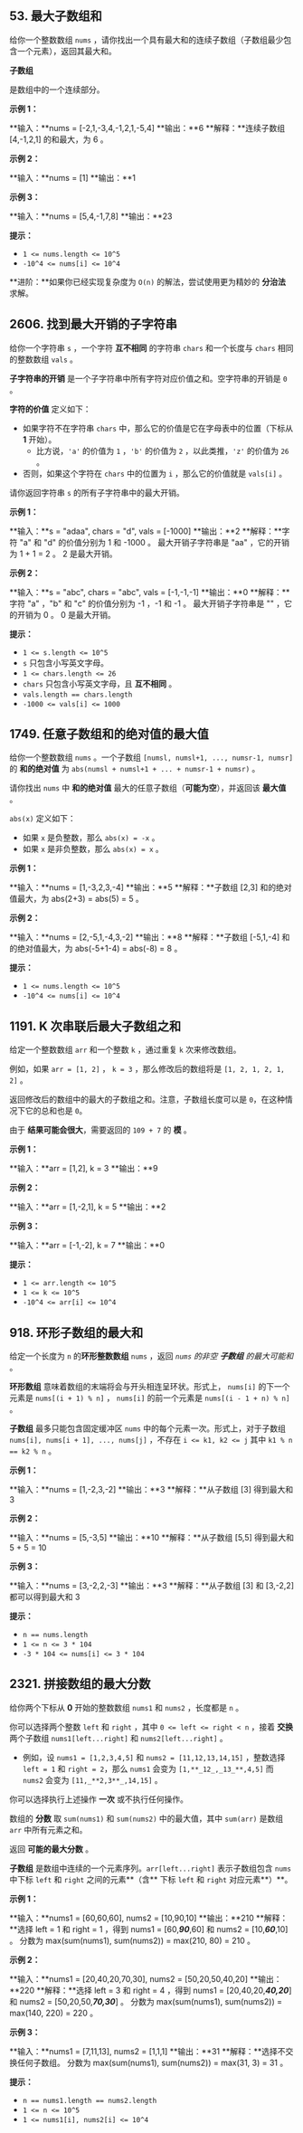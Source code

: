 53\. 最大子数组和
-----------

给你一个整数数组 `nums` ，请你找出一个具有最大和的连续子数组（子数组最少包含一个元素），返回其最大和。

**子数组**

是数组中的一个连续部分。

**示例 1：**

**输入：**nums = \[-2,1,-3,4,-1,2,1,-5,4\]
**输出：**6
**解释：**连续子数组 \[4,-1,2,1\] 的和最大，为 6 。

**示例 2：**

**输入：**nums = \[1\]
**输出：**1

**示例 3：**

**输入：**nums = \[5,4,-1,7,8\]
**输出：**23

**提示：**

*   `1 <= nums.length <= 10^5`
*   `-10^4 <= nums[i] <= 10^4`

**进阶：**如果你已经实现复杂度为 `O(n)` 的解法，尝试使用更为精妙的 **分治法** 求解。

2606\. 找到最大开销的子字符串
------------------

给你一个字符串 `s` ，一个字符 **互不相同** 的字符串 `chars` 和一个长度与 `chars` 相同的整数数组 `vals` 。

**子字符串的开销** 是一个子字符串中所有字符对应价值之和。空字符串的开销是 `0` 。

**字符的价值** 定义如下：

*   如果字符不在字符串 `chars` 中，那么它的价值是它在字母表中的位置（下标从 **1** 开始）。
    *   比方说，`'a'` 的价值为 `1` ，`'b'` 的价值为 `2` ，以此类推，`'z'` 的价值为 `26` 。
*   否则，如果这个字符在 `chars` 中的位置为 `i` ，那么它的价值就是 `vals[i]` 。

请你返回字符串 `s` 的所有子字符串中的最大开销。

**示例 1：**

**输入：**s = "adaa", chars = "d", vals = \[-1000\]
**输出：**2
**解释：**字符 "a" 和 "d" 的价值分别为 1 和 -1000 。
最大开销子字符串是 "aa" ，它的开销为 1 + 1 = 2 。
2 是最大开销。

**示例 2：**

**输入：**s = "abc", chars = "abc", vals = \[-1,-1,-1\]
**输出：**0
**解释：**字符 "a" ，"b" 和 "c" 的价值分别为 -1 ，-1 和 -1 。
最大开销子字符串是 "" ，它的开销为 0 。
0 是最大开销。

**提示：**

*   `1 <= s.length <= 10^5`
*   `s` 只包含小写英文字母。
*   `1 <= chars.length <= 26`
*   `chars` 只包含小写英文字母，且 **互不相同** 。
*   `vals.length == chars.length`
*   `-1000 <= vals[i] <= 1000`

1749\. 任意子数组和的绝对值的最大值
---------------------

给你一个整数数组 `nums` 。一个子数组 `[numsl, numsl+1, ..., numsr-1, numsr]` 的 **和的绝对值** 为 `abs(numsl + numsl+1 + ... + numsr-1 + numsr)` 。

请你找出 `nums` 中 **和的绝对值** 最大的任意子数组（**可能为空**），并返回该 **最大值** 。

`abs(x)` 定义如下：

*   如果 `x` 是负整数，那么 `abs(x) = -x` 。
*   如果 `x` 是非负整数，那么 `abs(x) = x` 。

**示例 1：**

**输入：**nums = \[1,-3,2,3,-4\]
**输出：**5
**解释：**子数组 \[2,3\] 和的绝对值最大，为 abs(2+3) = abs(5) = 5 。

**示例 2：**

**输入：**nums = \[2,-5,1,-4,3,-2\]
**输出：**8
**解释：**子数组 \[-5,1,-4\] 和的绝对值最大，为 abs(-5+1-4) = abs(-8) = 8 。

**提示：**

*   `1 <= nums.length <= 10^5`
*   `-10^4 <= nums[i] <= 10^4`

1191\. K 次串联后最大子数组之和
--------------------

给定一个整数数组 `arr` 和一个整数 `k` ，通过重复 `k` 次来修改数组。

例如，如果 `arr = [1, 2]` ， `k = 3` ，那么修改后的数组将是 `[1, 2, 1, 2, 1, 2]` 。

返回修改后的数组中的最大的子数组之和。注意，子数组长度可以是 `0`，在这种情况下它的总和也是 `0`。

由于 **结果可能会很大**，需要返回的 `109 + 7` 的 **模** 。

**示例 1：**

**输入：**arr = \[1,2\], k = 3
**输出：**9

**示例 2：**

**输入：**arr = \[1,-2,1\], k = 5
**输出：**2

**示例 3：**

**输入：**arr = \[-1,-2\], k = 7
**输出：**0

**提示：**

*   `1 <= arr.length <= 10^5`
*   `1 <= k <= 10^5`
*   `-10^4 <= arr[i] <= 10^4`

918\. 环形子数组的最大和
---------------

给定一个长度为 `n` 的**环形整数数组** `nums` ，返回 _`nums` 的非空 **子数组** 的最大可能和_ 。

**环形数组** 意味着数组的末端将会与开头相连呈环状。形式上， `nums[i]` 的下一个元素是 `nums[(i + 1) % n]` ， `nums[i]` 的前一个元素是 `nums[(i - 1 + n) % n]` 。

**子数组** 最多只能包含固定缓冲区 `nums` 中的每个元素一次。形式上，对于子数组 `nums[i], nums[i + 1], ..., nums[j]` ，不存在 `i <= k1, k2 <= j` 其中 `k1 % n == k2 % n` 。

**示例 1：**

**输入：**nums = \[1,-2,3,-2\]
**输出：**3
**解释：**从子数组 \[3\] 得到最大和 3

**示例 2：**

**输入：**nums = \[5,-3,5\]
**输出：**10
**解释：**从子数组 \[5,5\] 得到最大和 5 + 5 = 10

**示例 3：**

**输入：**nums = \[3,-2,2,-3\]
**输出：**3
**解释：**从子数组 \[3\] 和 \[3,-2,2\] 都可以得到最大和 3

**提示：**

*   `n == nums.length`
*   `1 <= n <= 3 * 104`
*   `-3 * 104 <= nums[i] <= 3 * 104`

2321\. 拼接数组的最大分数
----------------

给你两个下标从 **0** 开始的整数数组 `nums1` 和 `nums2` ，长度都是 `n` 。

你可以选择两个整数 `left` 和 `right` ，其中 `0 <= left <= right < n` ，接着 **交换** 两个子数组 `nums1[left...right]` 和 `nums2[left...right]` 。

*   例如，设 `nums1 = [1,2,3,4,5]` 和 `nums2 = [11,12,13,14,15]` ，整数选择 `left = 1` 和 `right = 2`，那么 `nums1` 会变为 `[1,**_12_,_13_**,4,5]` 而 `nums2` 会变为 `[11,_**2,3**_,14,15]` 。

你可以选择执行上述操作 **一次** 或不执行任何操作。

数组的 **分数** 取 `sum(nums1)` 和 `sum(nums2)` 中的最大值，其中 `sum(arr)` 是数组 `arr` 中所有元素之和。

返回 **可能的最大分数** 。

**子数组** 是数组中连续的一个元素序列。`arr[left...right]` 表示子数组包含 `nums` 中下标 `left` 和 `right` 之间的元素**（含** 下标 `left` 和 `right` 对应元素**）**。

**示例 1：**

**输入：**nums1 = \[60,60,60\], nums2 = \[10,90,10\]
**输出：**210
**解释：**选择 left = 1 和 right = 1 ，得到 nums1 = \[60,_**90**_,60\] 和 nums2 = \[10,_**60**_,10\] 。
分数为 max(sum(nums1), sum(nums2)) = max(210, 80) = 210 。

**示例 2：**

**输入：**nums1 = \[20,40,20,70,30\], nums2 = \[50,20,50,40,20\]
**输出：**220
**解释：**选择 left = 3 和 right = 4 ，得到 nums1 = \[20,40,20,_**40,20**_\] 和 nums2 = \[50,20,50,_**70,30**_\] 。
分数为 max(sum(nums1), sum(nums2)) = max(140, 220) = 220 。

**示例 3：**

**输入：**nums1 = \[7,11,13\], nums2 = \[1,1,1\]
**输出：**31
**解释：**选择不交换任何子数组。
分数为 max(sum(nums1), sum(nums2)) = max(31, 3) = 31 。

**提示：**

*   `n == nums1.length == nums2.length`
*   `1 <= n <= 10^5`
*   `1 <= nums1[i], nums2[i] <= 10^4`

